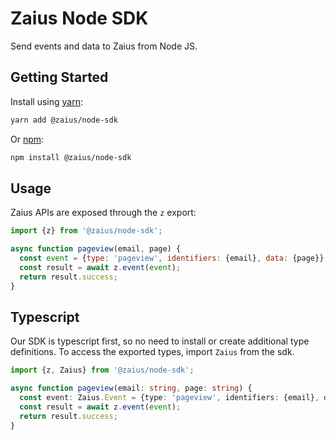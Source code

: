 # Zaius Node SDK
Send events and data to Zaius from Node JS.

## Getting Started

Install using [yarn](https://yarnpkg.com/en/package/jest):

```bash
yarn add @zaius/node-sdk
```

Or [npm](https://www.npmjs.com/):

```bash
npm install @zaius/node-sdk
```

## Usage

Zaius APIs are exposed through the `z` export:

```javascript
import {z} from '@zaius/node-sdk';

async function pageview(email, page) {
  const event = {type: 'pageview', identifiers: {email}, data: {page}};
  const result = await z.event(event);
  return result.success;
}
```

## Typescript
Our SDK is typescript first, so no need to install or create additional type definitions.
To access the exported types, import `Zaius` from the sdk.

```typescript
import {z, Zaius} from '@zaius/node-sdk';

async function pageview(email: string, page: string) {
  const event: Zaius.Event = {type: 'pageview', identifiers: {email}, data: {page}};
  const result = await z.event(event);
  return result.success;
}
```
